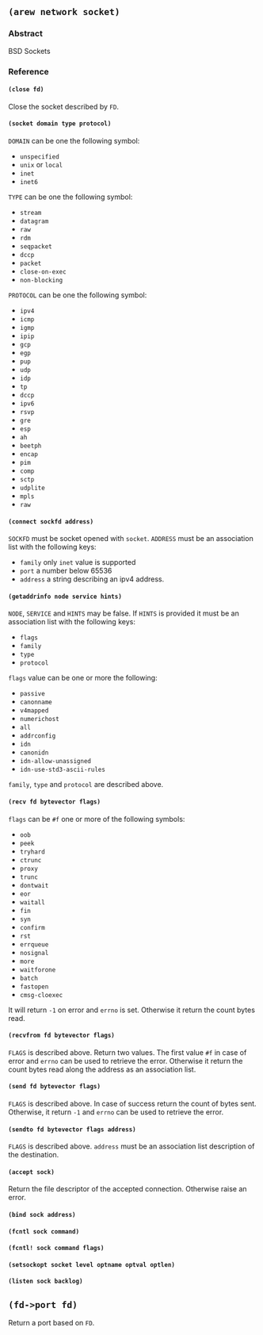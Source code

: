 
## `(arew network socket)`

### Abstract

BSD Sockets

### Reference

#### `(close fd)`

Close the socket described by `FD`.

#### `(socket domain type protocol)`

`DOMAIN` can be one the following symbol:

- `unspecified`
- `unix` or `local`
- `inet`
- `inet6`

`TYPE` can be one the following symbol:

- `stream`
- `datagram`
- `raw`
- `rdm`
- `seqpacket`
- `dccp`
- `packet`
- `close-on-exec`
- `non-blocking`

`PROTOCOL` can be one the following symbol:

- `ipv4`
- `icmp`
- `igmp`
- `ipip`
- `gcp`
- `egp`
- `pup`
- `udp`
- `idp`
- `tp`
- `dccp`
- `ipv6`
- `rsvp`
- `gre`
- `esp`
- `ah`
- `beetph`
- `encap`
- `pim`
- `comp`
- `sctp`
- `udplite`
- `mpls`
- `raw`

#### `(connect sockfd address)`

`SOCKFD` must be socket opened with `socket`. `ADDRESS` must be an
association list with the following keys:

- `family` only `inet` value is supported
- `port` a number below 65536
- `address` a string describing an ipv4 address.

#### `(getaddrinfo node service hints)`

`NODE`, `SERVICE` and `HINTS` may be false. If `HINTS` is provided it
must be an association list with the following keys:

- `flags`
- `family`
- `type`
- `protocol`

`flags` value can be one or more the following:

- `passive`
- `canonname`
- `v4mapped`
- `numerichost`
- `all`
- `addrconfig`
- `idn`
- `canonidn`
- `idn-allow-unassigned`
- `idn-use-std3-ascii-rules`

`family`, `type` and `protocol` are described above.

#### `(recv fd bytevector flags)`

`flags` can be `#f` one or more of the following symbols:

- `oob`
- `peek`
- `tryhard`
- `ctrunc`
- `proxy`
- `trunc`
- `dontwait`
- `eor`
- `waitall`
- `fin`
- `syn`
- `confirm`
- `rst`
- `errqueue`
- `nosignal`
- `more`
- `waitforone`
- `batch`
- `fastopen`
- `cmsg-cloexec`

It will return `-1` on error and `errno` is set. Otherwise it return
the count bytes read.

#### `(recvfrom fd bytevector flags)`

`FLAGS` is described above. Return two values. The first value `#f` in
case of error and `errno` can be used to retrieve the error. Otherwise
it return the count bytes read along the address as an association
list.

#### `(send fd bytevector flags)`

`FLAGS` is described above. In case of success return the count of
bytes sent. Otherwise, it return `-1` and `errno` can be used to
retrieve the error.

#### `(sendto fd bytevector flags address)`

`FLAGS` is described above. `address` must be an association list
description of the destination.

#### `(accept sock)`

Return the file descriptor of the accepted connection. Otherwise
raise an error.

#### `(bind sock address)`

#### `(fcntl sock command)`

#### `(fcntl! sock command flags)`

#### `(setsockopt socket level optname optval optlen)`

#### `(listen sock backlog)`

## `(fd->port fd)`

Return a port based on `FD`.
